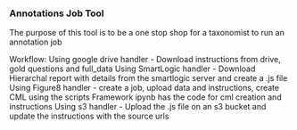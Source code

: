 ### Annotations Job Tool

The purpose of this tool is to be a one stop shop for a taxonomist to run an annotation job

Workflow:
Using google drive handler - Download instructions from drive, gold questions and full_data
Using SmartLogic handler - Download Hierarchal report with details from the smartlogic server and create a .js file
Using Figure8 handler - create a job, upload data and instructions, create CML using the scripts
Framework ipynb has the code for cml creation and instructions
Using s3 handler - Upload the .js file on an s3 bucket and update the instructions with the source urls
